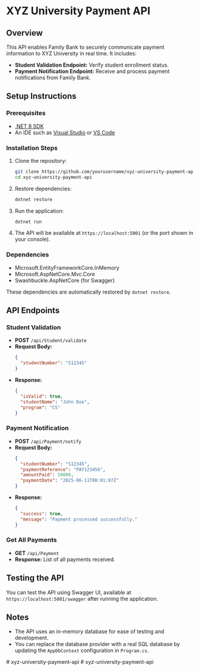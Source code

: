 
# XYZ University Payment API

## Overview
This API enables Family Bank to securely communicate payment information to XYZ University in real time. It includes:

- **Student Validation Endpoint:** Verify student enrollment status.
- **Payment Notification Endpoint:** Receive and process payment notifications from Family Bank.

## Setup Instructions

### Prerequisites
- [.NET 8 SDK](https://dotnet.microsoft.com/en-us/download/dotnet/8.0)
- An IDE such as [Visual Studio](https://visualstudio.microsoft.com/) or [VS Code](https://code.visualstudio.com/)

### Installation Steps

1. Clone the repository:
   ```bash
   git clone https://github.com/yourusername/xyz-university-payment-api.git
   cd xyz-university-payment-api
   ```

2. Restore dependencies:
   ```bash
   dotnet restore
   ```

3. Run the application:
   ```bash
   dotnet run
   ```

4. The API will be available at `https://localhost:5001` (or the port shown in your console).

### Dependencies

- Microsoft.EntityFrameworkCore.InMemory
- Microsoft.AspNetCore.Mvc.Core
- Swashbuckle.AspNetCore (for Swagger)

These dependencies are automatically restored by `dotnet restore`.

## API Endpoints

### Student Validation
- **POST** `/api/Student/validate`
- **Request Body:**
  ```json
  {
    "studentNumber": "S12345"
  }
  ```
- **Response:**
  ```json
  {
    "isValid": true,
    "studentName": "John Doe",
    "program": "CS"
  }
  ```

### Payment Notification
- **POST** `/api/Payment/notify`
- **Request Body:**
  ```json
  {
    "studentNumber": "S12345",
    "paymentReference": "PAY123456",
    "amountPaid": 50000,
    "paymentDate": "2025-06-11T08:01:07Z"
  }
  ```
- **Response:**
  ```json
  {
    "success": true,
    "message": "Payment processed successfully."
  }
  ```

### Get All Payments
- **GET** `/api/Payment`
- **Response:** List of all payments received.

## Testing the API

You can test the API using Swagger UI, available at `https://localhost:5001/swagger` after running the application.

## Notes

- The API uses an in-memory database for ease of testing and development.
- You can replace the database provider with a real SQL database by updating the `AppDbContext` configuration in `Program.cs`.

#   x y z - u n i v e r s i t y - p a y m e n t - a p i  
 #   x y z - u n i v e r s i t y - p a y m e n t - a p i  
 